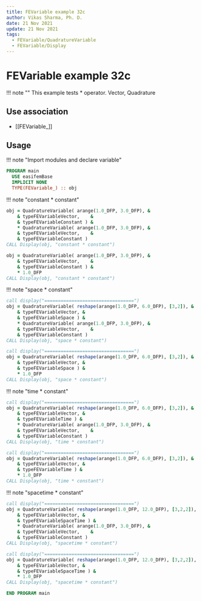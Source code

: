```yaml
---
title: FEVariable example 32c
author: Vikas Sharma, Ph. D.
date: 21 Nov 2021
update: 21 Nov 2021
tags:
  - FEVariable/QuadratureVariable
  - FEVariable/Display
---
```


# FEVariable example 32c

!!! note ""
This example tests * operator. Vector, Quadrature

## Use association

- [[FEVariable_]]

## Usage

!!! note "Import modules and declare variable"

```fortran
PROGRAM main
  USE easifemBase
  IMPLICIT NONE
  TYPE(FEVariable_) :: obj
```

!!! note "constant * constant"

```fortran
obj = QuadratureVariable( arange(1.0_DFP, 3.0_DFP), &
    & typeFEVariableVector,    &
    & typeFEVariableConstant ) &
    * QuadratureVariable( arange(1.0_DFP, 3.0_DFP), &
    & typeFEVariableVector,    &
    & typeFEVariableConstant )
CALL Display(obj, "constant * constant")
```

```fortran
obj = QuadratureVariable( arange(1.0_DFP, 3.0_DFP), &
    & typeFEVariableVector,    &
    & typeFEVariableConstant ) &
    * 1.0_DFP
CALL Display(obj, "constant * constant")
```

!!! note "space * constant"

```fortran
call display("=================================")
obj = QuadratureVariable( reshape(arange(1.0_DFP, 6.0_DFP), [3,2]), &
    & typeFEVariableVector, &
    & typeFEVariableSpace ) &
    * QuadratureVariable( arange(1.0_DFP, 3.0_DFP), &
    & typeFEVariableVector,    &
    & typeFEVariableConstant )
CALL Display(obj, "space * constant")
```

```fortran
call display("=================================")
obj = QuadratureVariable( reshape(arange(1.0_DFP, 6.0_DFP), [3,2]), &
    & typeFEVariableVector, &
    & typeFEVariableSpace ) &
    * 1.0_DFP
CALL Display(obj, "space * constant")
```

!!! note "time * constant"

```fortran
call display("=================================")
obj = QuadratureVariable( reshape(arange(1.0_DFP, 6.0_DFP), [3,2]), &
    & typeFEVariableVector, &
    & typeFEVariableTime ) &
    * QuadratureVariable( arange(1.0_DFP, 3.0_DFP), &
    & typeFEVariableVector,    &
    & typeFEVariableConstant )
CALL Display(obj, "time * constant")
```

```fortran
call display("=================================")
obj = QuadratureVariable( reshape(arange(1.0_DFP, 6.0_DFP), [3,2]), &
    & typeFEVariableVector, &
    & typeFEVariableTime ) &
    * 1.0_DFP
CALL Display(obj, "time * constant")
```

!!! note "spacetime * constant"

```fortran
call display("=================================")
obj = QuadratureVariable( reshape(arange(1.0_DFP, 12.0_DFP), [3,2,2]), &
    & typeFEVariableVector, &
    & typeFEVariableSpaceTime ) &
    * QuadratureVariable( arange(1.0_DFP, 3.0_DFP), &
    & typeFEVariableVector,    &
    & typeFEVariableConstant )
CALL Display(obj, "spacetime * constant")
```

```fortran
call display("=================================")
obj = QuadratureVariable( reshape(arange(1.0_DFP, 12.0_DFP), [3,2,2]), &
    & typeFEVariableVector, &
    & typeFEVariableSpaceTime ) &
    * 1.0_DFP
CALL Display(obj, "spacetime * constant")
```

```fortran
END PROGRAM main
```
